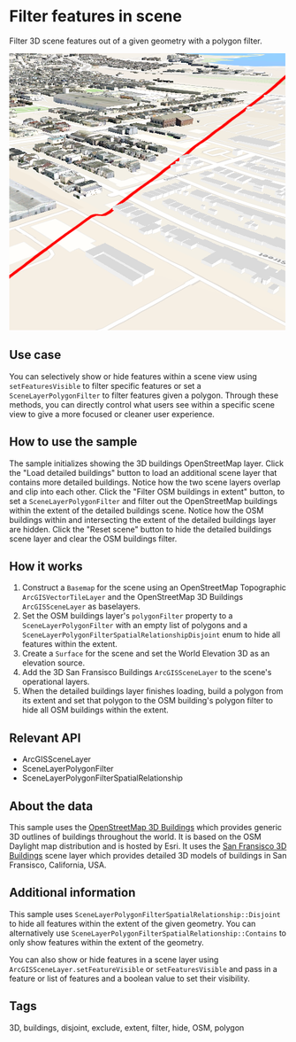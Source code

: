 # Filter features in scene

Filter 3D scene features out of a given geometry with a polygon filter.

![](screenshot.png)

## Use case

You can selectively show or hide features within a scene view using `setFeaturesVisible` to filter specific features or set a `SceneLayerPolygonFilter` to filter features given a polygon. Through these methods, you can directly control what users see within a specific scene view to give a more focused or cleaner user experience.

## How to use the sample

The sample initializes showing the 3D buildings OpenStreetMap layer. Click the "Load detailed buildings" button to load an additional scene layer that contains more detailed buildings. Notice how the two scene layers overlap and clip into each other. Click the "Filter OSM buildings in extent" button, to set a `SceneLayerPolygonFilter` and filter out the OpenStreetMap buildings within the extent of the detailed buildings scene. Notice how the OSM buildings within and intersecting the extent of the detailed buildings layer are hidden. Click the "Reset scene" button to hide the detailed buildings scene layer and clear the OSM buildings filter.

## How it works

1. Construct a `Basemap` for the scene using an OpenStreetMap Topographic `ArcGISVectorTileLayer` and the OpenStreetMap 3D Buildings `ArcGISSceneLayer` as baselayers.
2. Set the OSM buildings layer's `polygonFilter` property to a `SceneLayerPolygonFilter` with an empty list of polygons and a `SceneLayerPolygonFilterSpatialRelationshipDisjoint` enum to hide all features within the extent.
3. Create a `Surface` for the scene and set the World Elevation 3D as an elevation source.
4. Add the 3D San Fransisco Buildings `ArcGISSceneLayer` to the scene's operational layers.
5. When the detailed buildings layer finishes loading, build a polygon from its extent and set that polygon to the OSM building's polygon filter to hide all OSM buildings within the extent.

## Relevant API

* ArcGISSceneLayer
* SceneLayerPolygonFilter
* SceneLayerPolygonFilterSpatialRelationship

## About the data

This sample uses the [OpenStreetMap 3D Buildings](https://www.arcgis.com/home/item.html?id=ca0470dbbddb4db28bad74ed39949e25) which provides generic 3D outlines of buildings throughout the world. It is based on the OSM Daylight map distribution and is hosted by Esri. It uses the [San Fransisco 3D Buildings](https://www.arcgis.com/home/item.html?id=d3344ba99c3f4efaa909ccfbcc052ed5) scene layer which provides detailed 3D models of buildings in San Fransisco, California, USA.

## Additional information

This sample uses `SceneLayerPolygonFilterSpatialRelationship::Disjoint` to hide all features within the extent of the given geometry. You can alternatively use `SceneLayerPolygonFilterSpatialRelationship::Contains` to only show features within the extent of the geometry. 

You can also show or hide features in a scene layer using `ArcGISSceneLayer.setFeatureVisible` or `setFeaturesVisible` and pass in a feature or list of features and a boolean value to set their visibility.

## Tags

3D, buildings, disjoint, exclude, extent, filter, hide, OSM, polygon

